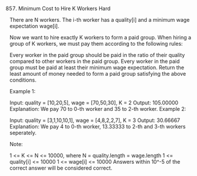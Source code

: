 857. Minimum Cost to Hire K Workers
Hard


There are N workers.  The i-th worker has a quality[i] and a minimum wage expectation wage[i].

Now we want to hire exactly K workers to form a paid group.  When hiring a group of K workers, we must pay them according to the following rules:

Every worker in the paid group should be paid in the ratio of their quality compared to other workers in the paid group.
Every worker in the paid group must be paid at least their minimum wage expectation.
Return the least amount of money needed to form a paid group satisfying the above conditions.

 

Example 1:

Input: quality = [10,20,5], wage = [70,50,30], K = 2
Output: 105.00000
Explanation: We pay 70 to 0-th worker and 35 to 2-th worker.
Example 2:

Input: quality = [3,1,10,10,1], wage = [4,8,2,2,7], K = 3
Output: 30.66667
Explanation: We pay 4 to 0-th worker, 13.33333 to 2-th and 3-th workers seperately. 
 

Note:

1 <= K <= N <= 10000, where N = quality.length = wage.length
1 <= quality[i] <= 10000
1 <= wage[i] <= 10000
Answers within 10^-5 of the correct answer will be considered correct.
